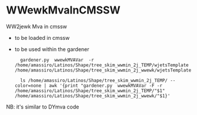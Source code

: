 WWewkMvaInCMSSW
===============

WW2jewk Mva in cmssw

- to be loaded in cmssw

- to be used within the gardener


        gardener.py  wwewkMVAVar  -r /home/amassiro/Latinos/Shape/tree_skim_wwmin_2j_TEMP/wjetsTemplate  /home/amassiro/Latinos/Shape/tree_skim_wwmin_2j_wwewk/wjetsTemplate

        ls /home/amassiro/Latinos/Shape/tree_skim_wwmin_2j_TEMP/ --color=none | awk '{print "gardener.py  wwewkMVAVar -F -r /home/amassiro/Latinos/Shape/tree_skim_wwmin_2j_TEMP/"$1"  /home/amassiro/Latinos/Shape/tree_skim_wwmin_2j_wwewk/"$1}'



NB: it's similar to DYmva code
